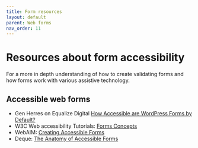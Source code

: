 ```yaml
---
title: Form resources
layout: default
parent: Web forms
nav_order: 11
---
```


# Resources about form accessibility

For a more in depth understanding of how to create validating forms and how forms work with various assistive technology.

## Accessible web forms
- Gen Herres on Equalize Digital [How Accessible are WordPress Forms by Default?](https://equalizedigital.com/wordpress-forms-accessibility/)
- W3C Web accessibility Tutorials: [Forms Concepts](https://www.w3.org/WAI/tutorials/forms/)
- WebAIM: [Creating Accessible Forms](http://webaim.org/techniques/forms/)
- Deque: [The Anatomy of Accessible Forms](https://www.deque.com/blog/anatomy-of-accessible-forms-best-practices/)
